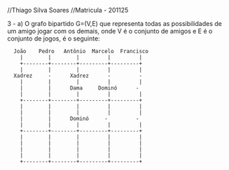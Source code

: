 //Thiago Silva Soares
//Matricula - 201125

3 - a) O grafo bipartido G=(V,E) que representa todas as possibilidades de um amigo jogar com os demais, onde V é o conjunto de amigos e E é o conjunto de jogos, é o seguinte:

      João    Pedro   Antônio  Marcelo  Francisco
        |        |        |         |         |
        +--------+--------+---------+---------+
        |        |        |         |         |
      Xadrez     -      Xadrez      -         -
        |        |        |         |         |
        |        |      Dama     Dominó      -
        |        |        |         |         |
        +--------+--------+---------+---------+
        |        |        |         |         |
        |        |        |         |         |
        |        |      Dominó     -         -
        |        |        |         |         |
        +--------+--------+---------+---------+
        |        |        |         |         |
        |        |        |         |         |
        |        |        |         |         |
        |        |        |         |         |
        +--------+--------+---------+---------+